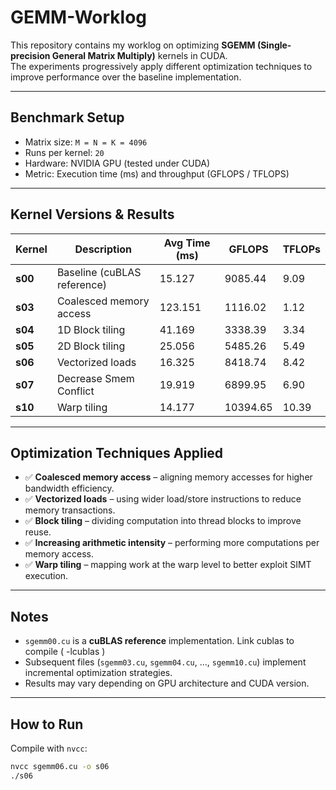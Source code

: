 # GEMM-Worklog

This repository contains my worklog on optimizing **SGEMM (Single-precision General Matrix Multiply)** kernels in CUDA.  
The experiments progressively apply different optimization techniques to improve performance over the baseline implementation.

---

## Benchmark Setup
- Matrix size: `M = N = K = 4096`
- Runs per kernel: `20`
- Hardware: NVIDIA GPU (tested under CUDA)
- Metric: Execution time (ms) and throughput (GFLOPS / TFLOPS)

---

## Kernel Versions & Results

| Kernel | Description                               | Avg Time (ms) | GFLOPS   | TFLOPs |
|--------|-------------------------------------------|---------------|----------|--------|
| **s00** | Baseline (cuBLAS reference)              | 15.127        | 9085.44  | 9.09   |
| **s03** | Coalesced memory access                  | 123.151       | 1116.02  | 1.12   |
| **s04** | 1D Block tiling                          | 41.169        | 3338.39  | 3.34   |
| **s05** | 2D Block tiling                          | 25.056        | 5485.26  | 5.49   |
| **s06** | Vectorized loads                         | 16.325        | 8418.74  | 8.42   |
| **s07** | Decrease Smem Conflict                   | 19.919        | 6899.95  | 6.90   |
| **s10** | Warp tiling                              | 14.177        | 10394.65 | 10.39  |

---

## Optimization Techniques Applied
- ✅ **Coalesced memory access** – aligning memory accesses for higher bandwidth efficiency.  
- ✅ **Vectorized loads** – using wider load/store instructions to reduce memory transactions.  
- ✅ **Block tiling** – dividing computation into thread blocks to improve reuse.  
- ✅ **Increasing arithmetic intensity** – performing more computations per memory access.  
- ✅ **Warp tiling** – mapping work at the warp level to better exploit SIMT execution.  

---

## Notes
- `sgemm00.cu` is a **cuBLAS reference** implementation. Link cublas to compile ( -lcublas ) 
- Subsequent files (`sgemm03.cu`, `sgemm04.cu`, …, `sgemm10.cu`) implement incremental optimization strategies.  
- Results may vary depending on GPU architecture and CUDA version.  

---

## How to Run
Compile with `nvcc`:
```bash
nvcc sgemm06.cu -o s06
./s06
